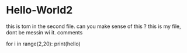 # Hello-World2
this is tom in the second file. can you make sense of this ?
this is my file, dont be messin wi it.
comments


for i in range(2,20):
 print(hello)
